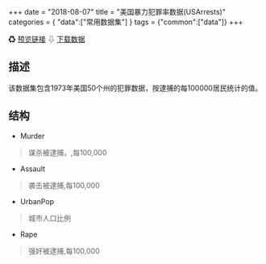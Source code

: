 +++
date = "2018-08-07"
title = "美国暴力犯罪率数据(USArrests)"
categories = { "data":["常用数据集"] }
tags = {"common":["data"]}
+++

&#9851;&nbsp;[预览链接](/data/USArrests)
&#8681;&nbsp;[下载数据](/download/USArrests)

## 描述
该数据集包含1973年美国50个州的犯罪数据，按逮捕的每100000居民统计的值。

## 结构

 - Murder
 >谋杀被逮捕，,每100,000
 - Assault
 >袭击被逮捕,每100,000
 - UrbanPop
 >城市人口比例
 - Rape
 >强奸被逮捕,每100,000
 